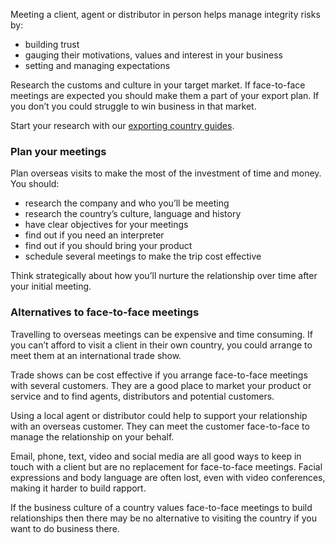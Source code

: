 Meeting a client, agent or distributor in person helps manage integrity risks by:

* building trust
* gauging their motivations, values and interest in your business
* setting and managing expectations

Research the customs and culture in your target market. If face-to-face meetings are expected you should make them a part of your export plan. If you don&rsquo;t you could struggle to win business in that market.

Start your research with our [exporting country guides](https://www.gov.uk/government/collections/exporting-country-guides "Exporting country guides - GOV.UK").

### Plan your meetings

Plan overseas visits to make the most of the investment of time and money. You should:

- research the company and who you&rsquo;ll be meeting
- research the country&rsquo;s culture, language and history
- have clear objectives for your meetings
- find out if you need an interpreter
- find out if you should bring your product
- schedule several meetings to make the trip cost effective

Think strategically about how you&rsquo;ll nurture the relationship over time after your initial meeting.

### Alternatives to face-to-face meetings

Travelling to overseas meetings can be expensive and time consuming. If you can&rsquo;t afford to visit a client in their own country, you could arrange to meet them at an international trade show.

Trade shows can be cost effective if you arrange face-to-face meetings with several customers. They are a good place to market your product or service and to find agents, distributors and potential customers.

Using a local agent or distributor could help to support your relationship with an overseas customer. They can meet the customer face-to-face to manage the relationship on your behalf.

Email, phone, text, video and social media are all good ways to keep in touch with a client but are no replacement for face-to-face meetings. Facial expressions and body language are often lost, even with video conferences, making it harder to build rapport.

If the business culture of a country values face-to-face meetings to build relationships then there may be no alternative to visiting the country if you want to do business there.
